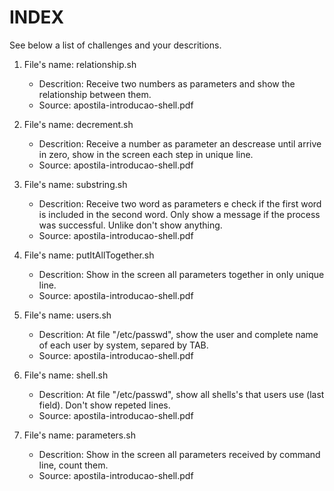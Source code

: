 # INDEX

See below a list of challenges and your descritions.

1. File's name: relationship.sh
   - Descrition: Receive two numbers as parameters and show the relationship between them.
   - Source: apostila-introducao-shell.pdf

2. File's name: decrement.sh
   - Descrition: Receive a number as parameter an descrease until arrive in zero, show in the screen each step in unique line.
   - Source: apostila-introducao-shell.pdf

3. File's name: substring.sh
   - Descrition: Receive two word as parameters e check if the first word is included in the second word. Only show a message if the process was successful. Unlike don't show anything.
   - Source: apostila-introducao-shell.pdf

4. File's name: putItAllTogether.sh
   - Descrition: Show in the screen all parameters together in only unique line.
   - Source: apostila-introducao-shell.pdf

5. File's name: users.sh
   - Descrition: At file "/etc/passwd", show the user and complete name of each user by system, separed by TAB.
   - Source: apostila-introducao-shell.pdf

6. File's name: shell.sh
   - Descrition: At file "/etc/passwd", show all shells's that users use (last field). Don't show repeted lines.
   - Source: apostila-introducao-shell.pdf

7. File's name: parameters.sh
   - Descrition: Show in the screen all parameters received by command line, count them.
   - Source: apostila-introducao-shell.pdf